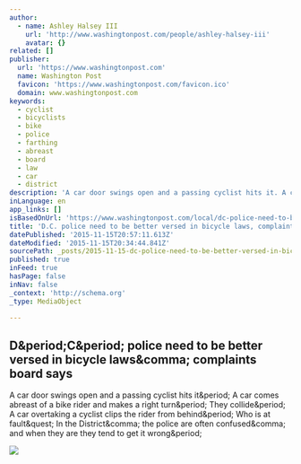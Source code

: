 ```yaml
---
author:
  - name: Ashley Halsey III
    url: 'http://www.washingtonpost.com/people/ashley-halsey-iii'
    avatar: {}
related: []
publisher:
  url: 'https://www.washingtonpost.com'
  name: Washington Post
  favicon: 'https://www.washingtonpost.com/favicon.ico'
  domain: www.washingtonpost.com
keywords:
  - cyclist
  - bicyclists
  - bike
  - police
  - farthing
  - abreast
  - board
  - law
  - car
  - district
description: 'A car door swings open and a passing cyclist hits it. A car comes abreast of a bike rider and makes a right turn. They collide. A car overtaking a cyclist clips the rider from behind. Who is at fault? In the District, the police are often confused, and when they are they tend to get it wrong.'
inLanguage: en
app_links: []
isBasedOnUrl: 'https://www.washingtonpost.com/local/dc-police-need-to-be-better-versed-in-bicycle-laws-complaints-board-says/2011/09/29/gIQAJKIQ8K_story.html'
title: 'D.C. police need to be better versed in bicycle laws, complaints board says'
datePublished: '2015-11-15T20:57:11.613Z'
dateModified: '2015-11-15T20:34:44.841Z'
sourcePath: _posts/2015-11-15-dc-police-need-to-be-better-versed-in-bicycle-laws-compla.md
published: true
inFeed: true
hasPage: false
inNav: false
_context: 'http://schema.org'
_type: MediaObject

---
```

<article style=""><h1>D&amp;period;C&amp;period; police need to be better versed in bicycle laws&amp;comma; complaints board says</h1><p>A car door swings open and a passing cyclist hits it&amp;period; A car comes abreast of a bike rider and makes a right turn&amp;period; They collide&amp;period; A car overtaking a cyclist clips the rider from behind&amp;period; Who is at fault&amp;quest; In the District&amp;comma; the police are often confused&amp;comma; and when they are they tend to get it wrong&amp;period;</p><img src="https://img.washingtonpost.com/rw/2010-2019/WashingtonPost/2011/07/07/Style/Images/STbike005_1309025160.jpg" /></article>